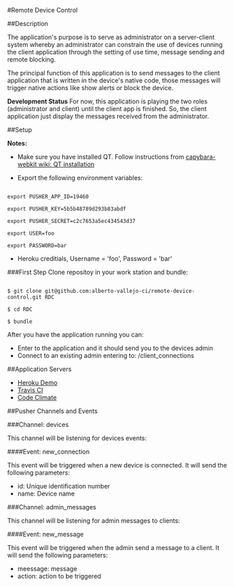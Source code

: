#Remote Device Control

##Description

The application's purpose is to serve as administrator on a server-client system whereby an administrator can constrain the use of devices running the client application through the setting of use time, message sending and remote blocking.

The principal function of this application is to send messages to the client application that is written in the device's native code, those messages will trigger native actions like show alerts or block the device.

**Development Status** For now, this application is playing the two roles (administrator and client) until the client app is finished. So, the client application just display the messages received from the administrator.

##Setup

**Notes:**

- Make sure you have installed QT. Follow instructions from [capybara-webkit wiki: QT installation](https://github.com/thoughtbot/capybara-webkit/wiki/Installing-Qt-and-compiling-capybara-webkit)

- Export the following environment variables:

```

export PUSHER_APP_ID=19460

export PUSHER_KEY=5b5b48789d293b83abdf

export PUSHER_SECRET=c2c7653a5ec434543d37

export USER=foo

export PASSWORD=bar

```

- Heroku creditials, Username = 'foo', Password = 'bar'

###First Step
Clone repositoy in your work station and bundle:

```

$ git clone git@github.com:alberto-vallejo-ci/remote-device-control.git RDC

$ cd RDC

$ bundle

```

After you have the application running you can:

  - Enter to the application and it should send you to the devices admin
  - Connect to an existing admin entering to: /client_connections

##Application Servers

- [Heroku Demo](http://remote-device-control.herokuapp.com/)
- [Travis CI](https://travis-ci.org/#!/alberto-vallejo-ci/remote-device-control)
- [Code Climate](https://codeclimate.com/github/alberto-vallejo-ci/remote-device-control)

##Pusher Channels and Events

###Channel: devices

This channel will be listening for devices events:

####Event: new_connection

This event will be triggered when a new device is connected. It will
send the following parameters:
- id:   Unique identification number
- name: Device name

###Channel: admin_messages

This channel will be listening for admin messages to clients:

####Event: new_message

This event will be triggered when the admin send a message to a client. It will
send the following parameters:
- meessage: message
- action: action to be triggered
